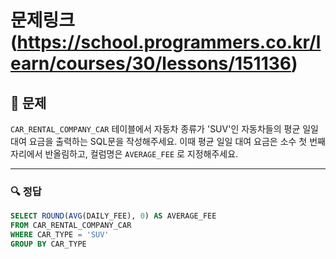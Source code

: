 # 문제링크(https://school.programmers.co.kr/learn/courses/30/lessons/151136)

## 📝 문제

`CAR_RENTAL_COMPANY_CAR` 테이블에서 자동차 종류가 'SUV'인 자동차들의 평균 일일 대여 요금을 출력하는 SQL문을 작성해주세요. 이때 평균 일일 대여 요금은 소수 첫 번째 자리에서 반올림하고, 컬럼명은 `AVERAGE_FEE` 로 지정해주세요.

---

### 🔍 정답

```sql
SELECT ROUND(AVG(DAILY_FEE), 0) AS AVERAGE_FEE
FROM CAR_RENTAL_COMPANY_CAR
WHERE CAR_TYPE = 'SUV'
GROUP BY CAR_TYPE
```